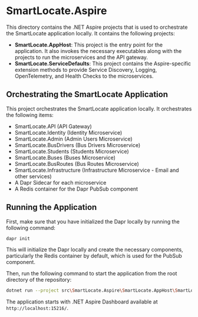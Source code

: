 # SmartLocate.Aspire

This directory contains the .NET Aspire projects that is used to orchestrate the SmartLocate application locally. It contains the following projects:

- **SmartLocate.AppHost**: This project is the entry point for the application. It also invokes the necessary executables along with the projects to run the microservices and the API gateway. 
- **SmartLocate.ServiceDefaults**: This project contains the Aspire-specific extension methods to provide Service Discovery, Logging, OpenTelemetry, and Health Checks to the microservices. 

## Orchestrating the SmartLocate Application

This project orchestrates the SmartLocate application locally. It orchestrates the following items:
- SmartLocate.API (API Gateway)
- SmartLocate.Identity (Identity Microservice)
- SmartLocate.Admin (Admin Users Microservice)
- SmartLocate.BusDrivers (Bus Drivers Microservice)
- SmartLocate.Students (Students Microservice)
- SmartLocate.Buses (Buses Microservice)
- SmartLocate.BusRoutes (Bus Routes Microservice)
- SmartLocate.Infrastructure (Infrastructure Microservice - Email and other services)
- A Dapr Sidecar for each microservice
- A Redis container for the Dapr PubSub component

## Running the Application

First, make sure that you have initialized the Dapr locally by running the following command:

```bash
dapr init
```

This will initialize the Dapr locally and create the necessary components, particularly the Redis container by default, which is used for the PubSub component.

Then, run the following command to start the application from the root directory of the repository:

```bash
dotnet run --project src\SmartLocate.Aspire\SmartLocate.AppHost\SmartLocate.AppHost.csproj
```

The application starts with .NET Aspire Dashboard available at `http://localhost:15216/`.